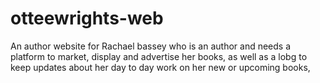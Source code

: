 # otteewrights-web
An author website for Rachael bassey who is an author and needs a platform to market, display and advertise her books, as well as a lobg to keep updates about her day to day work on her new or upcoming books,
